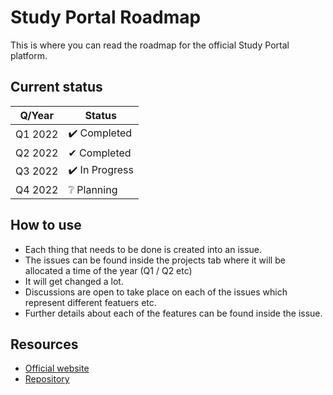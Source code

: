 # Study Portal Roadmap

This is where you can read the roadmap for the official Study Portal platform.

## Current status

| Q/Year | Status |
|--------|--------|
| Q1 2022 | ✔️ Completed |
| Q2 2022 | ✔ Completed |
| Q3 2022 | ✔️ In Progress |
| Q4 2022 | ❔ Planning |

## How to use

- Each thing that needs to be done is created into an issue.
- The issues can be found inside the projects tab where it will be allocated a time of the year (Q1 / Q2 etc)
- It will get changed a lot.
- Discussions are open to take place on each of the issues which represent different featuers etc.
- Further details about each of the features can be found inside the issue.

## Resources

- [Official website](https://studyportal.cloud)
- [Repository](https://github.com/WillTheDeveloper/StudyPortal)
